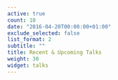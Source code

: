 ```yaml
---
active: true
count: 10
date: "2016-04-20T00:00:00+01:00"
exclude_selected: false
list_format: 2
subtitle: ""
title: Recent & Upcoming Talks
weight: 30
widget: talks
---
```


